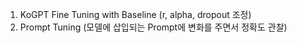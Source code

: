 1. KoGPT Fine Tuning with Baseline (r, alpha, dropout 조정)
2. Prompt Tuning (모델에 삽입되는 Prompt에 변화를 주면서 정확도 관찰)
